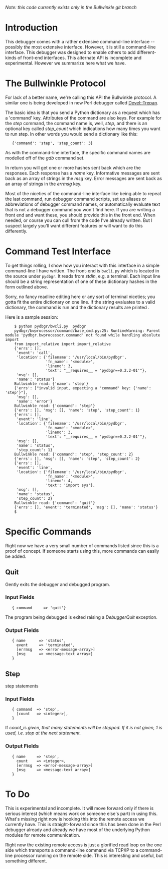 _Note: this code currently exists only in the Bullwinkle git branch_



# Introduction #

This debugger comes with a rather extensive command-line interface -- possibly _the_ most extensive interface. However, it is still a command-line interface. This debugger was designed to enable others to add different-kinds of front-end interfaces. This alternate API is incomplete and experimental. However we summarize here what we have.

# The Bullwinkle Protocol #

For lack of a better name, we're calling this API the Bullwinkle protocol. A similar one is being developed in new Perl debugger called [Devel::Trepan](https://metacpan.org/module/Devel::Trepan).

The basic idea is that you send a Python dictionary as a request which has a 'command' key. Attributes of the command are also keys. For example for the _step_ command, the command name is, well, _step_, and there is an optional key called _step\_count_ which indications how many times you want to run step. In other words you would send a dictionary like this:

```
   {'command': 'step', 'step_count': 3}
```

As with the command-line interface, the specific command names are modelled off of the _gdb_ command set.

In return you will get one or more hashes sent back which are the responses. Each response has a _name_ key. Informative messages are sent back as an array of strings in the _msg_ key. Error messages are sent back as an array of strings in the _errmsg_ key.

Most of the niceties of the command-line interface like being able to repeat the last command, run debugger command scripts, set up aliases or abbreviations of debugger command names, or automatically evaluate text that is not a debugger command you won't find here. If you are writing a front end and want these, you should provide this in the front end. When needed, or course you can cull from the code I've already written. But I suspect largely you'll want different features or will want to do this differently.

# Command Test Interface #

To get things rolling, I show how you interact with this interface in a simple command-line I have written. The front-end is `bwcli.py` which is located in the source under `pydbgr`. It reads from _stdin_, e.g. a terminal. Each input line should be a string representation of one of these dictionary hashes in the form outlined above.

Sorry, no fancy readline editing here or any sort of terminal niceties; you gotta fit the entire dictionary on one line. If the string evaluates to a valid dictionary, the command is run and the dictionary results are printed .

Here is a sample session:

```
    $ python pydbgr/bwcli.py  pydbgr
    pydbgr/bwprocessor/command/base_cmd.py:25: RuntimeWarning: Parent     module 'pydbgr.bwprocessor.command' not found while handling absolute import
    from import_relative import import_relative
    {'errs': [],
     'event': 'call',
     'location': {'filename': '/usr/local/bin/pydbgr',
                  'fn_name': '<module>',
                  'lineno': 3,
                  'text': "__requires__ = 'pydbgr==0.2.2-01'"},
     'msg': [],
     'name': 'status'}
    Bullwinkle read: {'name': 'step'}
    {'errs': ["invalid input, expecting a 'command' key: {'name': 'step'}"],
     'msg': [],
     'name': 'error'}
    Bullwinkle read: {'command': 'step'}
    {'errs': [], 'msg': [], 'name': 'step', 'step_count': 1}
    {'errs': [],
     'event': 'line',
     'location': {'filename': '/usr/local/bin/pydbgr',
                  'fn_name': '<module>',
                  'lineno': 3,
                  'text': "__requires__ = 'pydbgr==0.2.2-01'"},
     'msg': [],
     'name': 'status',
     'step_count': 1}
    Bullwinkle read: {'command': 'step', 'step_count': 2}
    {'errs': [], 'msg': [], 'name': 'step', 'step_count': 2}
    {'errs': [],
     'event': 'line',
     'location': {'filename': '/usr/local/bin/pydbgr',
                  'fn_name': '<module>',
                  'lineno': 4,
                  'text': 'import sys'},
     'msg': [],
     'name': 'status',
     'step_count': 2}
    Bullwinkle read: {'command': 'quit'}
    {'errs': [], 'event': 'terminated', 'msg': [], 'name': 'status'}
    $
```

# Specific Commands #

Right now we have a very small number of commands listed since this is a proof of concept. If someone starts using this, more commands can easily be added.

## Quit ##

Gently exits the debugger and debugged program.

### Input Fields ###

```
   { command     => 'quit'}
```

The program being debugged is exited raising a _DebuggerQuit_ exception.

### Output Fields ###

```
   { name      => 'status',
     event     => 'terminated',
     [errmsg   => <error-message-array>]
     [msg      => <message-text array>]
   }
```

## Step ##

step statements

### Input Fields ###

```
   { command  => 'step',
     [count   => <integer>],
   }
```

If _count\_is given, that many statements will be stepped. If it
is not given, 1 is used, i.e. stop at the next statement._

### Output Fields ###

```
   { name     => 'step',
     count    => <integer>,
     [errmsg  => <error-message-array>]
     [msg     => <message-text array>]
   }
```

# To Do #

This is experimental and incomplete. It will move forward only if there is serious interest (which means work on someone else's part) in using this. What's missing right now is hooking this into the remote access we currently have. This is straight-forward since this has been done in the Perl debugger already and already we have most of the underlying Python modules for remote communication.

Right now the existing remote access is just a glorified read loop on the one side which transports a command-line command via TCP/IP to a command-line processor running on the remote side. This is interesting and useful, but something different.
